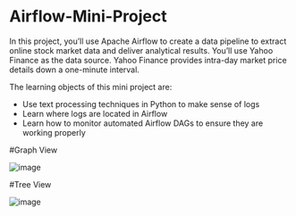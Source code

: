 # Airflow-Mini-Project


In this project, you’ll use Apache Airflow to create a data pipeline to extract online stock market data and deliver analytical results. You’ll use Yahoo Finance as the data source. Yahoo Finance provides intra-day market price details down a one-minute interval.

The learning objects of this mini project are:
- Use text processing techniques in Python to make sense of logs
- Learn where logs are located in Airflow
- Learn how to monitor automated Airflow DAGs to ensure they are working properly




#Graph View

![image](https://user-images.githubusercontent.com/81652137/182043061-5af6547d-2aae-4d35-bcbc-1629d1b78141.png)


#Tree View

![image](https://user-images.githubusercontent.com/81652137/182043084-a62760eb-92a6-4604-8bfe-0ab4cbcfbe6d.png)

